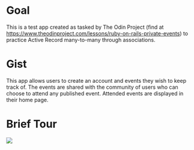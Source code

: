 # Goal
This is a test app created as tasked by The Odin Project (find at 
https://www.theodinproject.com/lessons/ruby-on-rails-private-events)
to practice Active Record many-to-many through associations. 

# Gist
This app allows users to create an account and events they wish to 
keep track of. The events are shared with the community of users who 
can choose to attend any published event. Attended events are displayed
in their home page. 

# Brief Tour
![](https://github.com/Rattlehead90/private-events/private-events-demo.gif)
